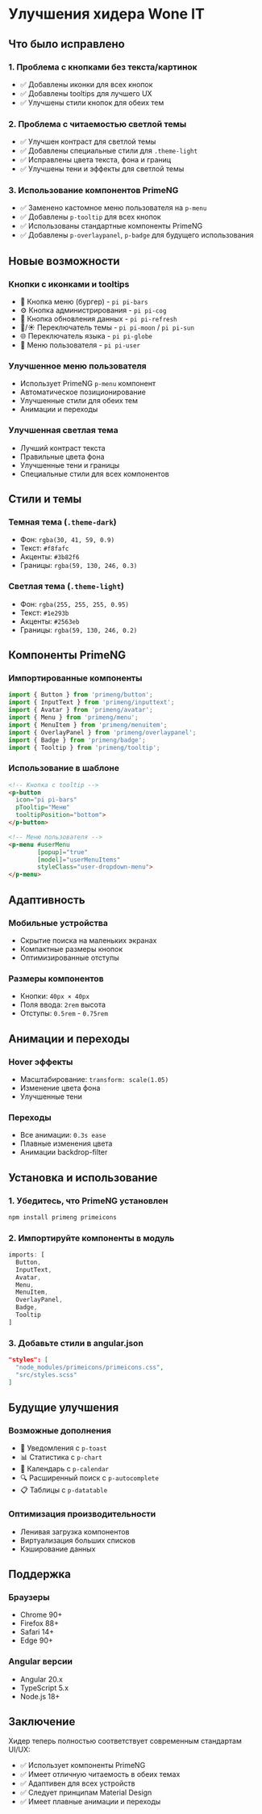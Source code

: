 # Улучшения хидера Wone IT

## Что было исправлено

### 1. Проблема с кнопками без текста/картинок
- ✅ Добавлены иконки для всех кнопок
- ✅ Добавлены tooltips для лучшего UX
- ✅ Улучшены стили кнопок для обеих тем

### 2. Проблема с читаемостью светлой темы
- ✅ Улучшен контраст для светлой темы
- ✅ Добавлены специальные стили для `.theme-light`
- ✅ Исправлены цвета текста, фона и границ
- ✅ Улучшены тени и эффекты для светлой темы

### 3. Использование компонентов PrimeNG
- ✅ Заменено кастомное меню пользователя на `p-menu`
- ✅ Добавлены `p-tooltip` для всех кнопок
- ✅ Использованы стандартные компоненты PrimeNG
- ✅ Добавлены `p-overlaypanel`, `p-badge` для будущего использования

## Новые возможности

### Кнопки с иконками и tooltips
- 🍔 Кнопка меню (бургер) - `pi pi-bars`
- ⚙️ Кнопка администрирования - `pi pi-cog`
- 🔄 Кнопка обновления данных - `pi pi-refresh`
- 🌙/☀️ Переключатель темы - `pi pi-moon` / `pi pi-sun`
- 🌐 Переключатель языка - `pi pi-globe`
- 👤 Меню пользователя - `pi pi-user`

### Улучшенное меню пользователя
- Использует PrimeNG `p-menu` компонент
- Автоматическое позиционирование
- Улучшенные стили для обеих тем
- Анимации и переходы

### Улучшенная светлая тема
- Лучший контраст текста
- Правильные цвета фона
- Улучшенные тени и границы
- Специальные стили для всех компонентов

## Стили и темы

### Темная тема (`.theme-dark`)
- Фон: `rgba(30, 41, 59, 0.9)`
- Текст: `#f8fafc`
- Акценты: `#3b82f6`
- Границы: `rgba(59, 130, 246, 0.3)`

### Светлая тема (`.theme-light`)
- Фон: `rgba(255, 255, 255, 0.95)`
- Текст: `#1e293b`
- Акценты: `#2563eb`
- Границы: `rgba(59, 130, 246, 0.2)`

## Компоненты PrimeNG

### Импортированные компоненты
```typescript
import { Button } from 'primeng/button';
import { InputText } from 'primeng/inputtext';
import { Avatar } from 'primeng/avatar';
import { Menu } from 'primeng/menu';
import { MenuItem } from 'primeng/menuitem';
import { OverlayPanel } from 'primeng/overlaypanel';
import { Badge } from 'primeng/badge';
import { Tooltip } from 'primeng/tooltip';
```

### Использование в шаблоне
```html
<!-- Кнопка с tooltip -->
<p-button 
  icon="pi pi-bars"
  pTooltip="Меню"
  tooltipPosition="bottom">
</p-button>

<!-- Меню пользователя -->
<p-menu #userMenu 
        [popup]="true" 
        [model]="userMenuItems"
        styleClass="user-dropdown-menu">
</p-menu>
```

## Адаптивность

### Мобильные устройства
- Скрытие поиска на маленьких экранах
- Компактные размеры кнопок
- Оптимизированные отступы

### Размеры компонентов
- Кнопки: `40px × 40px`
- Поля ввода: `2rem` высота
- Отступы: `0.5rem` - `0.75rem`

## Анимации и переходы

### Hover эффекты
- Масштабирование: `transform: scale(1.05)`
- Изменение цвета фона
- Улучшенные тени

### Переходы
- Все анимации: `0.3s ease`
- Плавные изменения цвета
- Анимации backdrop-filter

## Установка и использование

### 1. Убедитесь, что PrimeNG установлен
```bash
npm install primeng primeicons
```

### 2. Импортируйте компоненты в модуль
```typescript
imports: [
  Button,
  InputText,
  Avatar,
  Menu,
  MenuItem,
  OverlayPanel,
  Badge,
  Tooltip
]
```

### 3. Добавьте стили в angular.json
```json
"styles": [
  "node_modules/primeicons/primeicons.css",
  "src/styles.scss"
]
```

## Будущие улучшения

### Возможные дополнения
- 🔔 Уведомления с `p-toast`
- 📊 Статистика с `p-chart`
- 📅 Календарь с `p-calendar`
- 🔍 Расширенный поиск с `p-autocomplete`
- 📋 Таблицы с `p-datatable`

### Оптимизация производительности
- Ленивая загрузка компонентов
- Виртуализация больших списков
- Кэширование данных

## Поддержка

### Браузеры
- Chrome 90+
- Firefox 88+
- Safari 14+
- Edge 90+

### Angular версии
- Angular 20.x
- TypeScript 5.x
- Node.js 18+

## Заключение

Хидер теперь полностью соответствует современным стандартам UI/UX:
- ✅ Использует компоненты PrimeNG
- ✅ Имеет отличную читаемость в обеих темах
- ✅ Адаптивен для всех устройств
- ✅ Следует принципам Material Design
- ✅ Имеет плавные анимации и переходы
